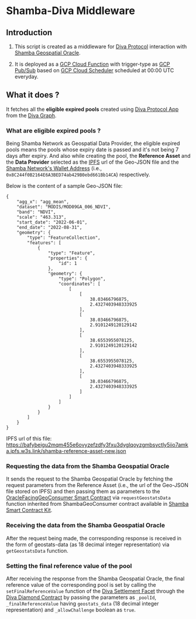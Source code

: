 # Shamba-Diva Middleware

## Introduction

1. This script is created as a middleware for [Diva Protocol](https://www.divaprotocol.io/) interaction with [Shamba Geospatial Oracle](https://shamba.network).

2. It is deployed as a [GCP Cloud Function](https://cloud.google.com/functions) with trigger-type as [GCP Pub/Sub](https://cloud.google.com/functions/docs/calling/pubsub) based on [GCP Cloud Scheduler](https://cloud.google.com/scheduler) scheduled at 00:00 UTC everyday. 

## What it does ?

It fetches all the **eligible expired pools** created using [Diva Protocol App](https://app.diva.finance/) from the [Diva Graph](https://thegraph.com/hosted-service/subgraph/divaprotocol/diva-goerli-new-2). 

### What are eligible expired pools ?

Being Shamba Network as Geospatial Data Provider, the eligible expired pools means the pools whose expiry date is passed and it's not being 7 days after expiry. And also while creating the pool, the **Reference Asset** and the **Data Provider** selected as the [IPFS](https://web3.storage/) url of the Geo-JSON file and the [Shamba Network's Wallet Address](https://goerli.etherscan.io/address/0x8C244f0B2164E6A3BED74ab429B0ebd661Bb14CA) (i.e., `0x8C244f0B2164E6A3BED74ab429B0ebd661Bb14CA`) respectively. 

Below is the content of a sample Geo-JSON file:

```
{
    "agg_x": "agg_mean",
    "dataset": "MODIS/MOD09GA_006_NDVI",
    "band": "NDVI",
    "scale": "463.313",
    "start_date": "2022-06-01",
    "end_date": "2022-08-31",
    "geometry": {
        "type": "FeatureCollection",
        "features": [
            {
                "type": "Feature",
                "properties": {
                    "id": 1
                },
                "geometry": {
                    "type": "Polygon",
                    "coordinates": [
                        [
                            [
                                38.03466796875,
                                2.4327403948333925
                            ],
                            [
                                38.03466796875,
                                2.9101249120129142
                            ],
                            [
                                38.6553955078125,
                                2.9101249120129142
                            ],
                            [
                                38.6553955078125,
                                2.4327403948333925
                            ],
                            [
                                38.03466796875,
                                2.4327403948333925
                            ]
                        ]
                    ]
                }
            }
        ]
    }
}
```

IPFS url of this file: https://bafybeigu2mqm455e6ovyzefzdfy3fxu3dyglqoyzgmbsyctly5iio7amka.ipfs.w3s.link/shamba-reference-asset-new.json

### Requesting the data from the Shamba Geospatial Oracle 

It sends the request to the Shamba Geospatial Oracle by fetching the request parameters from the Reference Asset (i.e., the url of the Geo-JSON file stored on IPFS) and then passing them as parameters to the [OracleFacingGeoConsumer Smart Contract](https://goerli.etherscan.io/address/0xd4Ab99248EA3Dd7dC4805733E182052ABDC95152) via `requestGeostatsData` function inherited from ShambaGeoConsumer contract available in [Shamba Smart Contract Kit](https://github.com/shambadynamic/shamba-smartcontractkit).

### Receiving the data from the Shamba Geospatial Oracle 

After the request being made, the corresponding response is received in the form of geostats-data (as 18 decimal integer representation) via `getGeostatsData` function.

### Setting the final reference value of the pool

After receiving the response from the Shamba Geospatial Oracle, the final reference value of the corresponding pool is set by calling the `setFinalReferenceValue` function of the [Diva Settlement Facet](https://goerli.etherscan.io/address/0x92c30A4bA4677F5388Aa270087FAb25660648A1D) through the [Diva Diamond Contract](https://goerli.etherscan.io/address/0x659f8bF63Dce2548eB4D9b4BfF6883dddFde4848) by passing the parameters as `_poolId`, `_finalReferenceValue` having `geostats_data` (18 decimal integer representation) and `_allowChallenge` boolean as `true`.










